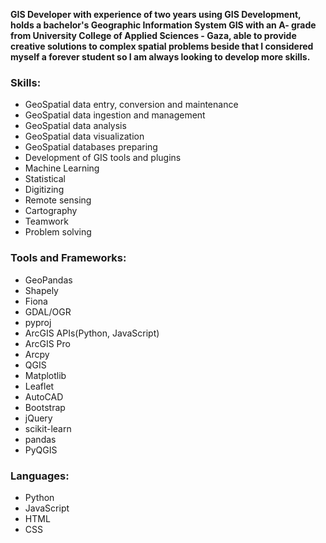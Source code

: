 <!---
- 👋 Hi, I’m @YasserIsmail
- 👀 I’m interested in ...
- 🌱 I’m currently learning ...
- 💞️ I’m looking to collaborate on ...
- 📫 How to reach me ...
--->

<!---
YasserIsmail/YasserIsmail is a ✨ special ✨ repository because its `README.md` (this file) appears on your GitHub profile.
You can click the Preview link to take a look at your changes.
--->
**GIS Developer with experience of two years using GIS Development, holds a bachelor's Geographic Information System GIS with an A- grade from University College of Applied Sciences - Gaza, able to provide creative solutions to complex spatial problems beside that I considered myself a forever student so I am always looking to develop more skills.**

### Skills:
* GeoSpatial data entry, conversion and maintenance
* GeoSpatial data ingestion and management
* GeoSpatial data analysis
* GeoSpatial data visualization
* GeoSpatial databases preparing
* Development of GIS tools and plugins
* Machine Learning
* Statistical
* Digitizing
* Remote sensing
* Cartography
* Teamwork
* Problem solving

### Tools and Frameworks:
* GeoPandas
* Shapely
* Fiona
* GDAL/OGR
* pyproj
* ArcGIS APIs(Python, JavaScript)
* ArcGIS Pro
* Arcpy
* QGIS
* Matplotlib
* Leaflet
* AutoCAD
* Bootstrap
* jQuery
* scikit-learn
* pandas
* PyQGIS

### Languages:
* Python
* JavaScript
* HTML
* CSS
